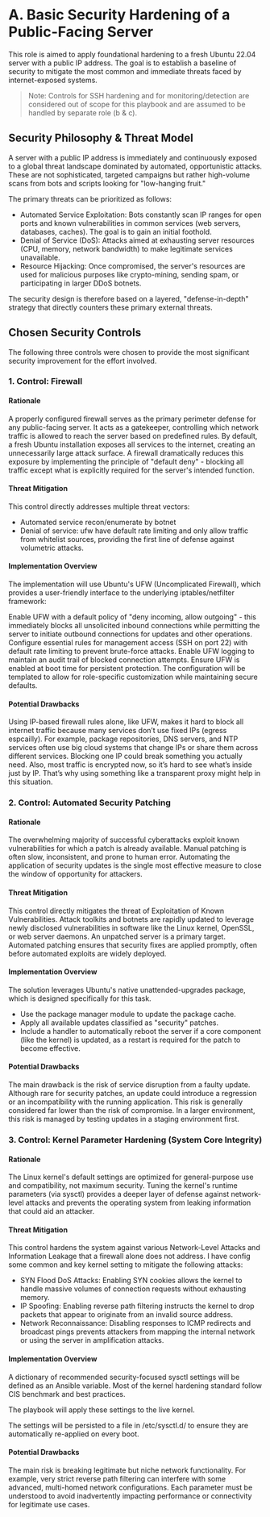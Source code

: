 # A. Basic Security Hardening of a Public-Facing Server

This role is aimed to apply foundational hardening to a fresh Ubuntu 22.04 server with a public IP address. The goal is to establish a baseline of security to mitigate the most common and immediate threats faced by internet-exposed systems.

> Note: Controls for SSH hardening and for monitoring/detection are considered out of scope for this playbook and are assumed to be handled by separate role (b & c).

## Security Philosophy & Threat Model

A server with a public IP address is immediately and continuously exposed to a global threat landscape dominated by automated, opportunistic attacks. These are not sophisticated, targeted campaigns but rather high-volume scans from bots and scripts looking for "low-hanging fruit."

The primary threats can be prioritized as follows:

-   Automated Service Exploitation: Bots constantly scan IP ranges for open ports and known vulnerabilities in common services (web servers, databases, caches). The goal is to gain an initial foothold.
-   Denial of Service (DoS): Attacks aimed at exhausting server resources (CPU, memory, network bandwidth) to make legitimate services unavailable.
-   Resource Hijacking: Once compromised, the server's resources are used for malicious purposes like crypto-mining, sending spam, or participating in larger DDoS botnets.

The security design is therefore based on a layered, "defense-in-depth" strategy that directly counters these primary external threats.

## Chosen Security Controls

The following three controls were chosen to provide the most significant security improvement for the effort involved.

### 1. Control: Firewall

#### Rationale

A properly configured firewall serves as the primary perimeter defense for any public-facing server. It acts as a gatekeeper, controlling which network traffic is allowed to reach the server based on predefined rules. By default, a fresh Ubuntu installation exposes all services to the internet, creating an unnecessarily large attack surface. A firewall dramatically reduces this exposure by implementing the principle of "default deny" - blocking all traffic except what is explicitly required for the server's intended function.

#### Threat Mitigation

This control directly addresses multiple threat vectors:

-   Automated service recon/enumerate by botnet
-   Denial of service: ufw have default rate limiting and only allow traffic from whitelist sources, providing the first line of defense against volumetric attacks.

#### Implementation Overview

The implementation will use Ubuntu's UFW (Uncomplicated Firewall), which provides a user-friendly interface to the underlying iptables/netfilter framework:

Enable UFW with a default policy of "deny incoming, allow outgoing" - this immediately blocks all unsolicited inbound connections while permitting the server to initiate outbound connections for updates and other operations.
Configure essential rules for management access (SSH on port 22) with default rate limiting to prevent brute-force attacks.
Enable UFW logging to maintain an audit trail of blocked connection attempts.
Ensure UFW is enabled at boot time for persistent protection.
The configuration will be templated to allow for role-specific customization while maintaining secure defaults.

#### Potential Drawbacks

Using IP-based firewall rules alone, like UFW, makes it hard to block all internet traffic because many services don’t use fixed IPs (egress espcailly). For example, package repositories, DNS servers, and NTP services often use big cloud systems that change IPs or share them across different services. Blocking one IP could break something you actually need. Also, most traffic is encrypted now, so it’s hard to see what’s inside just by IP. That’s why using something like a transparent proxy might help in this situation.

### 2. Control: Automated Security Patching

#### Rationale

The overwhelming majority of successful cyberattacks exploit known vulnerabilities for which a patch is already available. Manual patching is often slow, inconsistent, and prone to human error. Automating the application of security updates is the single most effective measure to close the window of opportunity for attackers.

#### Threat Mitigation

This control directly mitigates the threat of Exploitation of Known Vulnerabilities. Attack toolkits and botnets are rapidly updated to leverage newly disclosed vulnerabilities in software like the Linux kernel, OpenSSL, or web server daemons. An unpatched server is a primary target. Automated patching ensures that security fixes are applied promptly, often before automated exploits are widely deployed.

#### Implementation Overview

The solution leverages Ubuntu's native unattended-upgrades package, which is designed specifically for this task.

-   Use the package manager module to update the package cache.
-   Apply all available updates classified as "security" patches.
-   Include a handler to automatically reboot the server if a core component (like the kernel) is updated, as a restart is required for the patch to become effective.

#### Potential Drawbacks

The main drawback is the risk of service disruption from a faulty update. Although rare for security patches, an update could introduce a regression or an incompatibility with the running application. This risk is generally considered far lower than the risk of compromise. In a larger environment, this risk is managed by testing updates in a staging environment first.

### 3. Control: Kernel Parameter Hardening (System Core Integrity)

#### Rationale

The Linux kernel's default settings are optimized for general-purpose use and compatibility, not maximum security. Tuning the kernel's runtime parameters (via sysctl) provides a deeper layer of defense against network-level attacks and prevents the operating system from leaking information that could aid an attacker.

#### Threat Mitigation

This control hardens the system against various Network-Level Attacks and Information Leakage that a firewall alone does not address. I have config some common and key kernel setting to mitigate the following attacks:

-   SYN Flood DoS Attacks: Enabling SYN cookies allows the kernel to handle massive volumes of connection requests without exhausting memory.
-   IP Spoofing: Enabling reverse path filtering instructs the kernel to drop packets that appear to originate from an invalid source address.
-   Network Reconnaissance: Disabling responses to ICMP redirects and broadcast pings prevents attackers from mapping the internal network or using the server in amplification attacks.

#### Implementation Overview

A dictionary of recommended security-focused sysctl settings will be defined as an Ansible variable. Most of the kernel hardening standard follow CIS benchmark and best practices.

The playbook will apply these settings to the live kernel.

The settings will be persisted to a file in /etc/sysctl.d/ to ensure they are automatically re-applied on every boot.

#### Potential Drawbacks

The main risk is breaking legitimate but niche network functionality. For example, very strict reverse path filtering can interfere with some advanced, multi-homed network configurations. Each parameter must be understood to avoid inadvertently impacting performance or connectivity for legitimate use cases.
